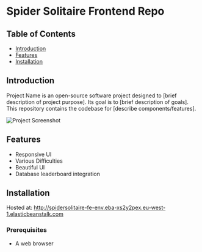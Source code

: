 # Spider Solitaire Frontend Repo
## Table of Contents

- [Introduction](#introduction)
- [Features](#features)
- [Installation](#installation)

## Introduction

Project Name is an open-source software project designed to [brief description of project purpose]. Its goal is to [brief description of goals]. This repository contains the codebase for [describe components/features].

![Project Screenshot](https://via.placeholder.com/600x300)

## Features

- Responsive UI
- Various Difficulties
- Beautiful UI
- Database leaderboard integration

## Installation
Hosted at: http://spidersolitaire-fe-env.eba-xs2y2pex.eu-west-1.elasticbeanstalk.com

### Prerequisites

- A web browser

